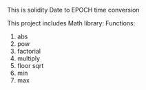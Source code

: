 This is solidity Date to EPOCH time conversion

This project includes Math library:
Functions:
  1. abs
  2. pow
  3. factorial
  4. multiply
  5. floor sqrt
  6. min
  7. max
